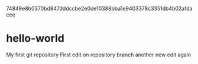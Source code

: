74849e8b0370bd847dddccbe2e0de10388bba1e9403378c3351db4b02afdacee
# hello-world
My first git repository
First edit on repository branch
another new edit again
